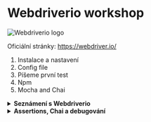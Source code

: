 # Webdriverio workshop

![Webdriverio logo](https://webdriver.io/img/webdriverio.png)

Oficiální stránky: https://webdriver.io/

1. Instalace a nastavení
2. Config file
3. Píšeme první test
3. Npm
4. Mocha and Chai

<details>
  <summary><b>Seznámení s Webdriverio</b></summary>

- [Kapitola 1](/Kapitola-1.md)

</details>

<details>
  <summary><b>Assertions, Chai a debugování</b></summary>

- [Kapitola 1](/Kapitola-2.md)

</details>
